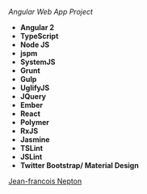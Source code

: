 *Angular Web App Project*

* **Angular 2**
* **TypeScript**
* **Node JS**
* **jspm**
* **SystemJS**
* **Grunt**
* **Gulp**
* **UglifyJS**
* **JQuery**
* **Ember**
* **React**
* **Polymer**
* **RxJS**
* **Jasmine**
* **TSLint**
* **JSLint**
* **Twitter Bootstrap/ Material Design**

[Jean-francois Nepton](http://jfbuilds.com)